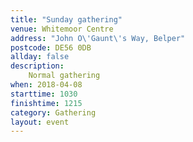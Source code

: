 ```yaml
---
title: "Sunday gathering"
venue: Whitemoor Centre
address: "John O\'Gaunt\'s Way, Belper"
postcode: DE56 0DB
allday: false
description: 
    Normal gathering
when: 2018-04-08
starttime: 1030
finishtime: 1215
category: Gathering
layout: event
---
```

